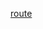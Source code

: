 [route](https://velog.io/@tygerhwang/Flutter-%ED%99%94%EB%A9%B4-%EC%9D%B4%EB%8F%99%EC%9D%84-%EC%9C%84%ED%95%9C-%EB%B0%A9%EB%B2%95-%EC%A0%95%EB%A6%AC-Router)